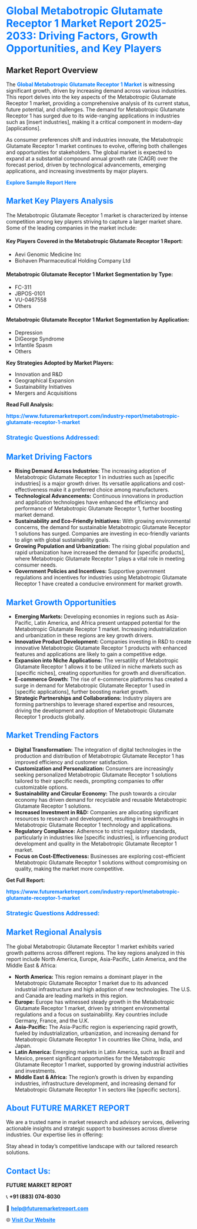 <h1 style="color: #007BFF;">Global Metabotropic Glutamate Receptor 1 Market Report 2025-2033: Driving Factors, Growth Opportunities, and Key Players</h1>

<section id="overview">
<h2>Market Report Overview</h2>
<p>The <a href="https://www.futuremarketreport.com/industry-report/metabotropic-glutamate-receptor-1-market" style="color: #007BFF; text-decoration: none;"><strong>Global Metabotropic Glutamate Receptor 1 Market</strong></a> is witnessing significant growth, driven by increasing demand across various industries. This report delves into the key aspects of the Metabotropic Glutamate Receptor 1 market, providing a comprehensive analysis of its current status, future potential, and challenges. The demand for Metabotropic Glutamate Receptor 1 has surged due to its wide-ranging applications in industries such as [insert industries], making it a critical component in modern-day [applications].</p>
<p>As consumer preferences shift and industries innovate, the Metabotropic Glutamate Receptor 1 market continues to evolve, offering both challenges and opportunities for stakeholders. The global market is expected to expand at a substantial compound annual growth rate (CAGR) over the forecast period, driven by technological advancements, emerging applications, and increasing investments by major players.</p>
</section>

<section id="overview">
<p><a href="https://www.futuremarketreport.com/request-sample/reportId=85085" style="color: #007BFF; text-decoration: none;"><strong>Explore Sample Report Here</strong></a></p>
</section>

<section id="key-players">
<h2 style="color: #007BFF;">Market Key Players Analysis</h2>
<p>The Metabotropic Glutamate Receptor 1 market is characterized by intense competition among key players striving to capture a larger market share. Some of the leading companies in the market include:</p>
<h4>Key Players Covered in the Metabotropic Glutamate Receptor 1 Report:</h4>
<ul><li>Aevi Genomic Medicine Inc</li><li>Biohaven Pharmaceutical Holding Company Ltd</li></ul>
<h4>Metabotropic Glutamate Receptor 1 Market Segmentation by Type:</h4>
<ul><li>FC-311</li><li>JBPOS-0101</li><li>VU-0467558</li><li>Others</li></ul>

<h4>Metabotropic Glutamate Receptor 1 Market Segmentation by Application:</h4>
<ul><li>Depression</li><li>DiGeorge Syndrome</li><li>Infantile Spasm</li><li>Others</li></ul>
<p><strong>Key Strategies Adopted by Market Players:</strong></p>
<ul>
<li>Innovation and R&D</li>
<li>Geographical Expansion</li>
<li>Sustainability Initiatives</li>
<li>Mergers and Acquisitions</li>
</ul>
</section>

<section>
<p><strong>Read Full Analysis: </strong></p><a href="https://www.futuremarketreport.com/industry-report/metabotropic-glutamate-receptor-1-market" style="color: #007BFF; text-decoration: none;"><strong>https://www.futuremarketreport.com/industry-report/metabotropic-glutamate-receptor-1-market</strong></a>
<h3 style="color: #007BFF;">Strategic Questions Addressed:</h3>
</section>

<section id="driving-factors">
<h2 style="color: #007BFF;">Market Driving Factors</h2>
<ul>
<li><strong>Rising Demand Across Industries:</strong> The increasing adoption of Metabotropic Glutamate Receptor 1 in industries such as [specific industries] is a major growth driver. Its versatile applications and cost-effectiveness make it a preferred choice among manufacturers.</li>
<li><strong>Technological Advancements:</strong> Continuous innovations in production and application technologies have enhanced the efficiency and performance of Metabotropic Glutamate Receptor 1, further boosting market demand.</li>
<li><strong>Sustainability and Eco-Friendly Initiatives:</strong> With growing environmental concerns, the demand for sustainable Metabotropic Glutamate Receptor 1 solutions has surged. Companies are investing in eco-friendly variants to align with global sustainability goals.</li>
<li><strong>Growing Population and Urbanization:</strong> The rising global population and rapid urbanization have increased the demand for [specific products], where Metabotropic Glutamate Receptor 1 plays a vital role in meeting consumer needs.</li>
<li><strong>Government Policies and Incentives:</strong> Supportive government regulations and incentives for industries using Metabotropic Glutamate Receptor 1 have created a conducive environment for market growth.</li>
</ul>
</section>

<section id="growth-opportunities">
<h2 style="color: #007BFF;">Market Growth Opportunities</h2>
<ul>
<li><strong>Emerging Markets:</strong> Developing economies in regions such as Asia-Pacific, Latin America, and Africa present untapped potential for the Metabotropic Glutamate Receptor 1 market. Increasing industrialization and urbanization in these regions are key growth drivers.</li>
<li><strong>Innovative Product Development:</strong> Companies investing in R&D to create innovative Metabotropic Glutamate Receptor 1 products with enhanced features and applications are likely to gain a competitive edge.</li>
<li><strong>Expansion into Niche Applications:</strong> The versatility of Metabotropic Glutamate Receptor 1 allows it to be utilized in niche markets such as [specific niches], creating opportunities for growth and diversification.</li>
<li><strong>E-commerce Growth:</strong> The rise of e-commerce platforms has created a surge in demand for Metabotropic Glutamate Receptor 1 used in [specific applications], further boosting market growth.</li>
<li><strong>Strategic Partnerships and Collaborations:</strong> Industry players are forming partnerships to leverage shared expertise and resources, driving the development and adoption of Metabotropic Glutamate Receptor 1 products globally.</li>
</ul>
</section>

<section id="trending-factors">
<h2 style="color: #007BFF;">Market Trending Factors</h2>
<ul>
<li><strong>Digital Transformation:</strong> The integration of digital technologies in the production and distribution of Metabotropic Glutamate Receptor 1 has improved efficiency and customer satisfaction.</li>
<li><strong>Customization and Personalization:</strong> Consumers are increasingly seeking personalized Metabotropic Glutamate Receptor 1 solutions tailored to their specific needs, prompting companies to offer customizable options.</li>
<li><strong>Sustainability and Circular Economy:</strong> The push towards a circular economy has driven demand for recyclable and reusable Metabotropic Glutamate Receptor 1 solutions.</li>
<li><strong>Increased Investment in R&D:</strong> Companies are allocating significant resources to research and development, resulting in breakthroughs in Metabotropic Glutamate Receptor 1 technology and applications.</li>
<li><strong>Regulatory Compliance:</strong> Adherence to strict regulatory standards, particularly in industries like [specific industries], is influencing product development and quality in the Metabotropic Glutamate Receptor 1 market.</li>
<li><strong>Focus on Cost-Effectiveness:</strong> Businesses are exploring cost-efficient Metabotropic Glutamate Receptor 1 solutions without compromising on quality, making the market more competitive.</li>
</ul>
</section>

<section>
<p><strong>Get Full Report: </strong></p><a href="https://www.futuremarketreport.com/industry-report/metabotropic-glutamate-receptor-1-market" style="color: #007BFF; text-decoration: none;"><strong>https://www.futuremarketreport.com/industry-report/metabotropic-glutamate-receptor-1-market</strong></a>
<h3 style="color: #007BFF;">Strategic Questions Addressed:</h3>
</section>


<section id="regional-analysis">
<h2 style="color: #007BFF;">Market Regional Analysis</h2>
<p>The global Metabotropic Glutamate Receptor 1 market exhibits varied growth patterns across different regions. The key regions analyzed in this report include North America, Europe, Asia-Pacific, Latin America, and the Middle East & Africa:</p>
<ul>
<li><strong>North America:</strong> This region remains a dominant player in the Metabotropic Glutamate Receptor 1 market due to its advanced industrial infrastructure and high adoption of new technologies. The U.S. and Canada are leading markets in this region.</li>
<li><strong>Europe:</strong> Europe has witnessed steady growth in the Metabotropic Glutamate Receptor 1 market, driven by stringent environmental regulations and a focus on sustainability. Key countries include Germany, France, and the U.K.</li>
<li><strong>Asia-Pacific:</strong> The Asia-Pacific region is experiencing rapid growth, fueled by industrialization, urbanization, and increasing demand for Metabotropic Glutamate Receptor 1 in countries like China, India, and Japan.</li>
<li><strong>Latin America:</strong> Emerging markets in Latin America, such as Brazil and Mexico, present significant opportunities for the Metabotropic Glutamate Receptor 1 market, supported by growing industrial activities and investments.</li>
<li><strong>Middle East & Africa:</strong> The region’s growth is driven by expanding industries, infrastructure development, and increasing demand for Metabotropic Glutamate Receptor 1 in sectors like [specific sectors].</li>
</ul>
</section>

<footer>
<h2 style="color: #007BFF;">About FUTURE MARKET REPORT</h2>
<p>We are a trusted name in market research and advisory services, delivering actionable insights and strategic support to businesses across diverse industries. Our expertise lies in offering:</p>

<p>Stay ahead in today’s competitive landscape with our tailored research solutions.</p>

<h2 style="color: #007BFF;">Contact Us:</h2>
<p><strong>FUTURE MARKET REPORT</strong></p>
<p>📞 <strong>+91 (883) 074-8030</strong></p>
<p>📧 <strong><a href="mailto:help@futuremarketreport.com" style="color: #007BFF;">help@futuremarketreport.com</a></strong></p>
<p>🌐 <strong><a href="https://www.futuremarketreport.com/" style="color: #007BFF;">Visit Our Website</a></strong></p>
</footer>